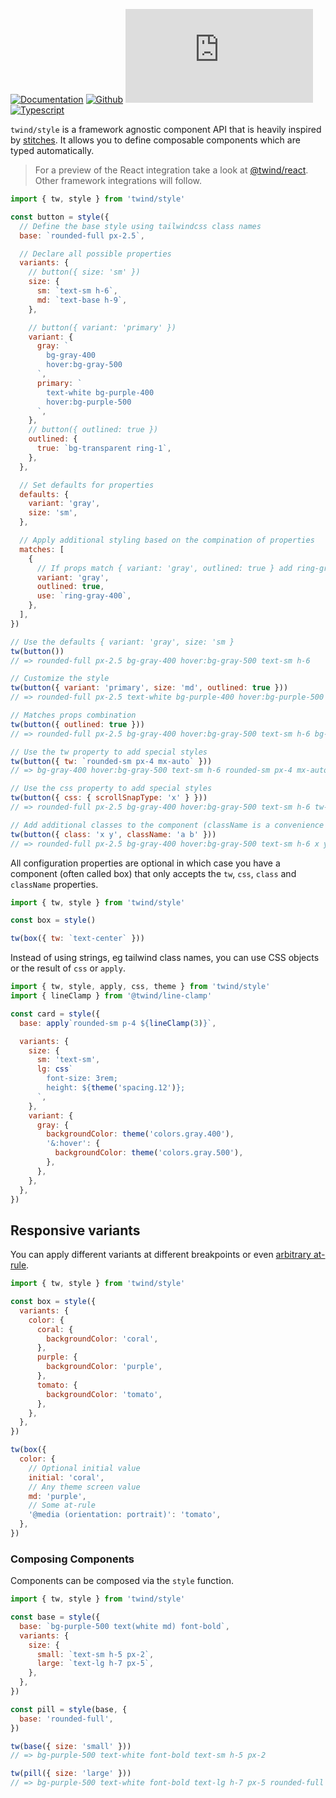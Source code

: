 [![Documentation](https://flat.badgen.net/badge/icon/Documentation?icon=awesome&label)](https://twind.dev/docs/modules/twind_style.html)
[![Github](https://flat.badgen.net/badge/icon/tw-in-js%2Ftwind%2Fsrc%2Fstyle?icon=github&label)](https://github.com/tw-in-js/twind/tree/main/src/style)
[![Module Size](https://flat.badgen.net/badgesize/brotli/https://cdn.jsdelivr.net/npm/twind/style/style.min.js?icon=jsdelivr&label&color=blue&cache=10800)](https://unpkg.com/twind/style/style.js 'brotli module size')
[![Typescript](https://flat.badgen.net/badge/icon/included?icon=typescript&label)](https://unpkg.com/browse/twind/style/style.d.ts)

`twind/style` is a framework agnostic component API that is heavily inspired by [stitches](https://stitches.dev). It allows you to define composable components which are typed automatically.

> For a preview of the React integration take a look at [@twind/react](https://github.com/tw-in-js/twind-react). Other framework integrations will follow.

```js
import { tw, style } from 'twind/style'

const button = style({
  // Define the base style using tailwindcss class names
  base: `rounded-full px-2.5`,

  // Declare all possible properties
  variants: {
    // button({ size: 'sm' })
    size: {
      sm: `text-sm h-6`,
      md: `text-base h-9`,
    },

    // button({ variant: 'primary' })
    variant: {
      gray: `
        bg-gray-400
        hover:bg-gray-500
      `,
      primary: `
        text-white bg-purple-400
        hover:bg-purple-500
      `,
    },
    // button({ outlined: true })
    outlined: {
      true: `bg-transparent ring-1`,
    },
  },

  // Set defaults for properties
  defaults: {
    variant: 'gray',
    size: 'sm',
  },

  // Apply additional styling based on the compination of properties
  matches: [
    {
      // If props match { variant: 'gray', outlined: true } add ring-gray-400
      variant: 'gray',
      outlined: true,
      use: `ring-gray-400`,
    },
  ],
})

// Use the defaults { variant: 'gray', size: 'sm }
tw(button())
// => rounded-full px-2.5 bg-gray-400 hover:bg-gray-500 text-sm h-6

// Customize the style
tw(button({ variant: 'primary', size: 'md', outlined: true }))
// => rounded-full px-2.5 text-white bg-purple-400 hover:bg-purple-500 text-base h-9 bg-transparent ring-1

// Matches props combination
tw(button({ outlined: true }))
// => rounded-full px-2.5 bg-gray-400 hover:bg-gray-500 text-sm h-6 bg-transparent ring-1 ring-gray-400

// Use the tw property to add special styles
tw(button({ tw: `rounded-sm px-4 mx-auto` }))
// => bg-gray-400 hover:bg-gray-500 text-sm h-6 rounded-sm px-4 mx-auto

// Use the css property to add special styles
tw(button({ css: { scrollSnapType: 'x' } }))
// => rounded-full px-2.5 bg-gray-400 hover:bg-gray-500 text-sm h-6 tw-css

// Add additional classes to the component (className is a convenience for jsx)
tw(button({ class: 'x y', className: 'a b' }))
// => rounded-full px-2.5 bg-gray-400 hover:bg-gray-500 text-sm h-6 x y a b
```

All configuration properties are optional in which case you have a component (often called box) that only accepts the `tw`, `css`, `class` and `className` properties.

```js
import { tw, style } from 'twind/style'

const box = style()

tw(box({ tw: `text-center` }))
```

Instead of using strings, eg tailwind class names, you can use CSS objects or the result of `css` or `apply`.

```js
import { tw, style, apply, css, theme } from 'twind/style'
import { lineClamp } from '@twind/line-clamp'

const card = style({
  base: apply`rounded-sm p-4 ${lineClamp(3)}`,

  variants: {
    size: {
      sm: 'text-sm',
      lg: css`
        font-size: 3rem;
        height: ${theme('spacing.12')};
      `,
    },
    variant: {
      gray: {
        backgroundColor: theme('colors.gray.400'),
        '&:hover': {
          backgroundColor: theme('colors.gray.500'),
        },
      },
    },
  },
})
```

## Responsive variants

You can apply different variants at different breakpoints or even [arbitrary at-rule](https://developer.mozilla.org/docs/Web/CSS/At-rule).

```js
import { tw, style } from 'twind/style'

const box = style({
  variants: {
    color: {
      coral: {
        backgroundColor: 'coral',
      },
      purple: {
        backgroundColor: 'purple',
      },
      tomato: {
        backgroundColor: 'tomato',
      },
    },
  },
})

tw(box({
  color: {
    // Optional initial value
    initial: 'coral',
    // Any theme screen value
    md: 'purple',
    // Some at-rule
    '@media (orientation: portrait)': 'tomato',
  },
})
```

### Composing Components

Components can be composed via the `style` function.

```js
import { tw, style } from 'twind/style'

const base = style({
  base: `bg-purple-500 text(white md) font-bold`,
  variants: {
    size: {
      small: `text-sm h-5 px-2`,
      large: `text-lg h-7 px-5`,
    },
  },
})

const pill = style(base, {
  base: 'rounded-full',
})

tw(base({ size: 'small' }))
// => bg-purple-500 text-white font-bold text-sm h-5 px-2

tw(pill({ size: 'large' }))
// => bg-purple-500 text-white font-bold text-lg h-7 px-5 rounded-full
```
